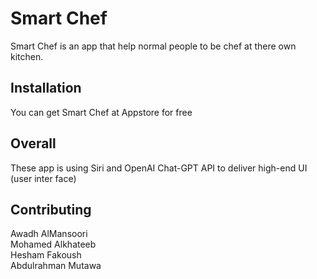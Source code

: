 # Smart Chef

Smart Chef is an app that help normal people to be chef at there own kitchen.

## Installation

You can get Smart Chef at Appstore for free

## Overall

These app is using Siri and OpenAI Chat-GPT API to deliver high-end UI (user inter face)

## Contributing

Awadh AlMansoori   
Mohamed Alkhateeb   
Hesham Fakoush  
Abdulrahman Mutawa

